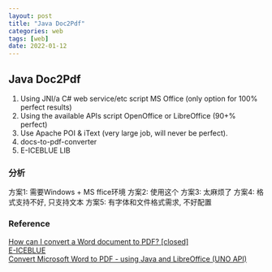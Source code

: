 ```yaml
---
layout: post
title: "Java Doc2Pdf"
categories: web
tags: [web]
date: 2022-01-12
---
```


## Java Doc2Pdf

1. Using JNI/a C# web service/etc script MS Office (only option for 100% perfect results)
2. Using the available APIs script OpenOffice or LibreOffice (90+% perfect)
3. Use Apache POI & iText (very large job, will never be perfect).
4. docs-to-pdf-converter
5. E-ICEBLUE LIB

### 分析

方案1: 需要Windows + MS ffice环境
方案2: 使用这个
方案3: 太麻烦了
方案4: 格式支持不好, 只支持文本
方案5: 有字体和文件格式需求, 不好配置


### Reference
[How can I convert a Word document to PDF? [closed]](https://stackoverflow.com/questions/3022376/how-can-i-convert-a-word-document-to-pdf)  
[E-ICEBLUE](https://www.e-iceblue.com/)  
[Convert Microsoft Word to PDF - using Java and LibreOffice (UNO API)](https://www.codeproject.com/Tips/988667/Convert-Microsoft-Word-to-PDF-using-Java-and-Libre)  
